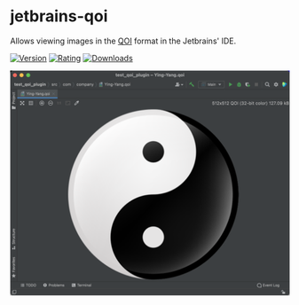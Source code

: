 # jetbrains-qoi

Allows viewing images in the [QOI](https://qoiformat.org/) format in the Jetbrains' IDE.

[![Version](https://img.shields.io/jetbrains/plugin/v/19352-qoi-support)](https://plugins.jetbrains.com/plugin/19352-qoi-support)
[![Rating](https://img.shields.io/jetbrains/plugin/r/stars/19352-qoi-support)](https://plugins.jetbrains.com/plugin/19352-qoi-support)
[![Downloads](https://img.shields.io/jetbrains/plugin/d/19352-qoi-support)](https://plugins.jetbrains.com/plugin/19352-qoi-support)

![preview.png](preview.png)

